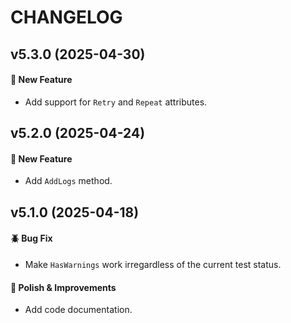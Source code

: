 # CHANGELOG

## v5.3.0 (2025-04-30)

#### :tada: New Feature
* Add support for `Retry` and `Repeat` attributes.

## v5.2.0 (2025-04-24)

#### :tada: New Feature
* Add `AddLogs` method.

## v5.1.0 (2025-04-18)

#### :beetle: Bug Fix
* Make `HasWarnings` work irregardless of the current test status.

#### :nail_care: Polish & Improvements
* Add code documentation.
